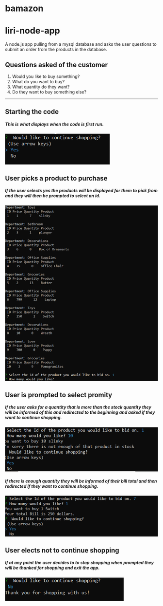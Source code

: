 # bamazon
# liri-node-app
A node.js app pulling from a mysql database and asks the user questions to submit an order from the products in the database.
## Questions asked of the customer
1. Would you like to buy something?
2. What do you want to buy?
3. What quantity do they want?
4. Do they want to buy something else?
  
________________________________________________________________________________________________________________________________________

## Starting the code
##### This is what displays when the code is first run.
![Start of node app](images/start.PNG?raw=true "Start of the node app")

## User picks a product to purchase
##### If the user selects yes the products will be displayed for them to pick from and they will then be prompted to select an id.
![Pick ID](images/display.PNG?raw=true "Pick ID")
## User is prompted to select promity
##### If the user asks for a quantity that is more than the stock quantity they will be informed of this and redirected to the beginning and asked if they want to continue shopping.
![Insufficiant quantity](images/exceededQuantity.PNG?raw=true "Insufficiant quantity")
##### If there is enough quantity they will be informed of their bill total and then redirected if they want to continue shopping.
![Sufficient Quantity](images/sufficientQuantity.PNG?raw=true "Sufficient Quantity")
## User elects not to continue shopping
##### If at any point the user decides to to stop shopping when prompted they will be thanked for shopping and exit the app.
![End](images/end.PNG?raw=true "End")
   



